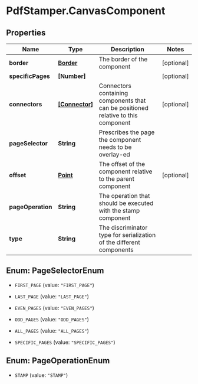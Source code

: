 # PdfStamper.CanvasComponent

## Properties
Name | Type | Description | Notes
------------ | ------------- | ------------- | -------------
**border** | [**Border**](Border.md) | The border of the component | [optional] 
**specificPages** | **[Number]** |  | [optional] 
**connectors** | [**[Connector]**](Connector.md) | Connectors containing components that can be positioned relative to this component | [optional] 
**pageSelector** | **String** | Prescribes the page the component needs to be overlay-ed | 
**offset** | [**Point**](Point.md) | The offset of the component relative to the parent component | [optional] 
**pageOperation** | **String** | The operation that should be executed with the stamp component | 
**type** | **String** | The discriminator type for serialization of the different components | 


<a name="PageSelectorEnum"></a>
## Enum: PageSelectorEnum


* `FIRST_PAGE` (value: `"FIRST_PAGE"`)

* `LAST_PAGE` (value: `"LAST_PAGE"`)

* `EVEN_PAGES` (value: `"EVEN_PAGES"`)

* `ODD_PAGES` (value: `"ODD_PAGES"`)

* `ALL_PAGES` (value: `"ALL_PAGES"`)

* `SPECIFIC_PAGES` (value: `"SPECIFIC_PAGES"`)




<a name="PageOperationEnum"></a>
## Enum: PageOperationEnum


* `STAMP` (value: `"STAMP"`)




